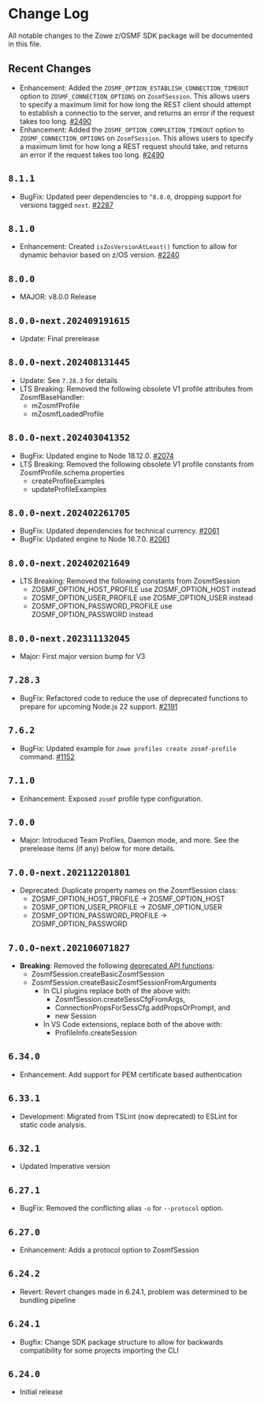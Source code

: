 # Change Log

All notable changes to the Zowe z/OSMF SDK package will be documented in this file.

## Recent Changes

- Enhancement: Added the `ZOSMF_OPTION_ESTABLISH_CONNECTION_TIMEOUT` option to `ZOSMF_CONNECTION_OPTIONS` on `ZosmfSession`. This allows users to specify a maximum limit for how long the REST client should attempt to establish a connectio to the server, and returns an error if the request takes too long. [#2490](https://github.com/zowe/zowe-cli/pull/2490)
- Enhancement: Added the `ZOSMF_OPTION_COMPLETION_TIMEOUT` option to `ZOSMF_CONNECTION_OPTIONS` on `ZosmfSession`. This allows users to specify a maximum limit for how long a REST request should take, and returns an error if the request takes too long. [#2490](https://github.com/zowe/zowe-cli/pull/2490)

## `8.1.1`

- BugFix: Updated peer dependencies to `^8.0.0`, dropping support for versions tagged `next`. [#2287](https://github.com/zowe/zowe-cli/pull/2287)

## `8.1.0`

- Enhancement: Created `isZosVersionAtLeast()` function to allow for dynamic behavior based on z/OS version. [#2240](https://github.com/zowe/zowe-cli/pull/2240)

## `8.0.0`

- MAJOR: v8.0.0 Release

## `8.0.0-next.202409191615`

- Update: Final prerelease

## `8.0.0-next.202408131445`

- Update: See `7.28.3` for details
- LTS Breaking: Removed the following obsolete V1 profile attributes from ZosmfBaseHandler:
  - mZosmfProfile
  - mZosmfLoadedProfile

## `8.0.0-next.202403041352`

- BugFix: Updated engine to Node 18.12.0. [#2074](https://github.com/zowe/zowe-cli/pull/2074)
- LTS Breaking: Removed the following obsolete V1 profile constants from ZosmfProfile.schema.properties
  - createProfileExamples
  - updateProfileExamples

## `8.0.0-next.202402261705`

- BugFix: Updated dependencies for technical currency. [#2061](https://github.com/zowe/zowe-cli/pull/2061)
- BugFix: Updated engine to Node 16.7.0. [#2061](https://github.com/zowe/zowe-cli/pull/2061)

## `8.0.0-next.202402021649`

- LTS Breaking: Removed the following constants from ZosmfSession
  - ZOSMF_OPTION_HOST_PROFILE use ZOSMF_OPTION_HOST instead
  - ZOSMF_OPTION_USER_PROFILE use ZOSMF_OPTION_USER instead
  - ZOSMF_OPTION_PASSWORD_PROFILE use ZOSMF_OPTION_PASSWORD instead

## `8.0.0-next.202311132045`

- Major: First major version bump for V3

## `7.28.3`

- BugFix: Refactored code to reduce the use of deprecated functions to prepare for upcoming Node.js 22 support. [#2191](https://github.com/zowe/zowe-cli/issues/2191)

## `7.6.2`

- BugFix: Updated example for `zowe profiles create zosmf-profile` command. [#1152](https://github.com/zowe/zowe-cli/issues/1152)

## `7.1.0`

- Enhancement: Exposed `zosmf` profile type configuration.

## `7.0.0`

- Major: Introduced Team Profiles, Daemon mode, and more. See the prerelease items (if any) below for more details.

## `7.0.0-next.202112201801`

- Deprecated: Duplicate property names on the ZosmfSession class:
  - ZOSMF_OPTION_HOST_PROFILE -> ZOSMF_OPTION_HOST
  - ZOSMF_OPTION_USER_PROFILE -> ZOSMF_OPTION_USER
  - ZOSMF_OPTION_PASSWORD_PROFILE -> ZOSMF_OPTION_PASSWORD

## `7.0.0-next.202106071827`

- **Breaking**: Removed the following [deprecated API functions](https://github.com/zowe/zowe-cli/pull/1022):
    - ZosmfSession.createBasicZosmfSession
    - ZosmfSession.createBasicZosmfSessionFromArguments
      - In CLI plugins replace both of the above with:
        - ZosmfSession.createSessCfgFromArgs,
        - ConnectionPropsForSessCfg.addPropsOrPrompt, and
        - new Session
      - In VS Code extensions, replace both of the above with:
        - ProfileInfo.createSession

## `6.34.0`

- Enhancement: Add support for PEM certificate based authentication

## `6.33.1`

- Development: Migrated from TSLint (now deprecated) to ESLint for static code analysis.

## `6.32.1`

- Updated Imperative version

## `6.27.1`

- BugFix: Removed the conflicting alias `-o` for `--protocol` option.

## `6.27.0`

- Enhancement: Adds a protocol option to ZosmfSession

## `6.24.2`

- Revert: Revert changes made in 6.24.1, problem was determined to be bundling pipeline

## `6.24.1`

- Bugfix: Change SDK package structure to allow for backwards compatibility for some projects importing the CLI

## `6.24.0`

- Initial release
